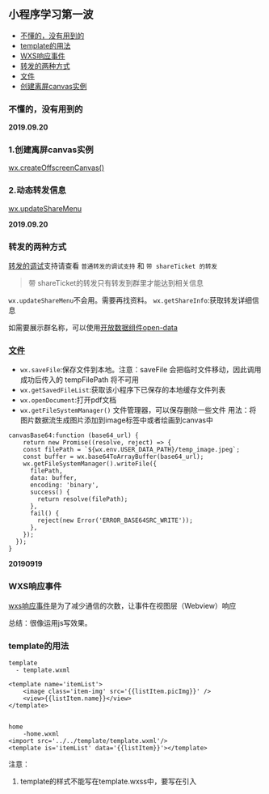 <!--
 * @Description: In User Settings Edit
 * @Author: miaomiao.yang
 * @Date: 2019-03-08 17:54:59
 * @LastEditTime: 2019-09-20 18:03:49
 * @LastEditors: Please set LastEditors
 -->
## 小程序学习第一波

- [不懂的，没有用到的](#不懂的，没有用到的)
- [template的用法](#template的用法)
- [WXS响应事件](#WXS响应事件)
- [转发的两种方式](#转发的两种方式)
- [文件](#文件)
- [创建离屏canvas实例](#创建离屏canvas实例)

### 不懂的，没有用到的
**2019.09.20**
### 1.创建离屏canvas实例
[wx.createOffscreenCanvas()](https://developers.weixin.qq.com/miniprogram/dev/api/canvas/wx.createOffscreenCanvas.html)
### 2.动态转发信息
[wx.updateShareMenu](https://developers.weixin.qq.com/miniprogram/dev/framework/open-ability/share/updatable-message.html)

**2019.09.20**


### 转发的两种方式

[转发的调试](https://developers.weixin.qq.com/miniprogram/dev/devtools/different.html#普通的转发)支持请查看 `普通转发的调试支持` 和 `带 shareTicket 的转发`

>带 shareTicket的转发只有转发到群里才能达到相关信息

`wx.updateShareMenu`不会用。需要再找资料。
`wx.getShareInfo`:获取转发详细信息

如需要展示群名称，可以使用[开放数据组件open-data](https://developers.weixin.qq.com/miniprogram/dev/component/open-data.html)

### [文件](https://developers.weixin.qq.com/miniprogram/dev/api/file/wx.saveFile.html)
- `wx.saveFile`:保存文件到本地。注意：saveFile 会把临时文件移动，因此调用成功后传入的 tempFilePath 将不可用
- `wx.getSavedFileList`:获取该小程序下已保存的本地缓存文件列表
- `wx.openDocument`:打开pdf文档      
-  `wx.getFileSystemManager()` 文件管理器，可以保存删除一些文件 
用法：将图片数据流生成图片添加到image标签中或者绘画到canvas中
```
canvasBase64:function (base64_url) {
    return new Promise((resolve, reject) => {
    const filePath = `${wx.env.USER_DATA_PATH}/temp_image.jpeg`;
    const buffer = wx.base64ToArrayBuffer(base64_url);
    wx.getFileSystemManager().writeFile({
      filePath,
      data: buffer,
      encoding: 'binary',
      success() {
        return resolve(filePath);
      },
      fail() {
        reject(new Error('ERROR_BASE64SRC_WRITE'));
      },
    });
  });
}

```

**20190919**

### WXS响应事件

[wxs响应事件](https://developers.weixin.qq.com/miniprogram/dev/framework/view/interactive-animation.html)是为了减少通信的次数，让事件在视图层（Webview）响应

总结：很像运用js写效果。


### template的用法
```
template
  - template.wxml

<template name='itemList'>
    <image class='item-img' src='{{listItem.picImg}}' />
    <view>{{listItem.name}}</view>
</template>


home
    -home.wxml
<import src='../../template/template.wxml'/>
<template is='itemList' data='{{listItem}}'></template>

```

注意： 
1. template的样式不能写在template.wxss中，要写在引入<template>的home.wxss或者app.wxss
2. app.json的pages中不需要引入该wxml

- 订单列表
```
<view class="noCodeBox bgWriteColor" wx:if="{{!orderList.length}}">
    <image class="imgCenter" src="/images/pic_delivery_empty.png"></image>
    <text class="noCodeText">暂无订单信息</text>
</view>
<scroll-view class="scroll" wx:else 
    scroll-y="true" 
    bindscrolltolower='loadMoreList' style="height: 100%;">


    <view  wx:if='{{!isMore}}' class='noMore'>
        <text>没有更多了</text>
    </view>
    <view wx:else class='noMore'>
        <text>下拉加载更多</text>
    </view>
</scroll-view>
```

